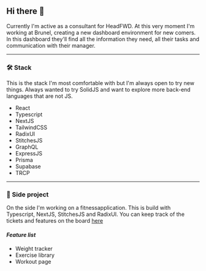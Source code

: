 ## Hi there 👋

Currently I'm active as a consultant for HeadFWD. At this very moment I'm working at Brunel, creating a new dashboard environment for new comers. In this dashboard they'll find all the information they need, all their tasks and communication with their manager.

---
### 🛠️ Stack

This is the stack I'm most comfortable with but I'm always open to try new things. Always wanted to try SolidJS and want to explore more back-end languages that are not JS.

- React 
- Typescript
- NextJS
- TailwindCSS
- RadixUI
- StitchesJS
- GraphQL
- ExpressJS
- Prisma
- Supabase
- TRCP

---

### 💼 Side project

On the side I'm working on a fitnessapplication. This is build with Typescript, NextJS, StitchesJS and RadixUI. You can keep track of the tickets and features on the board [here](https://github.com/users/diederikeen/projects/1/views/1)

####  _Feature list_

- Weight tracker
- Exercise library
- Workout page
